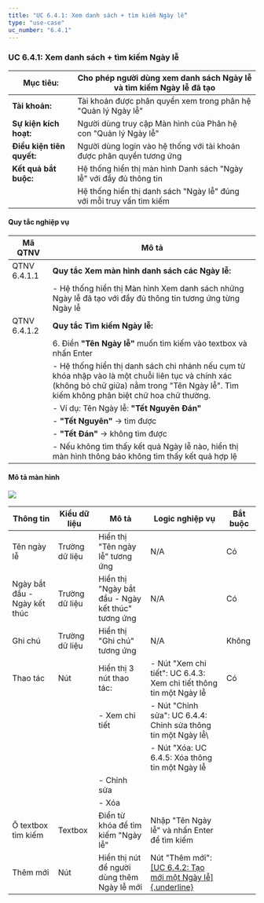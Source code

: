 ```yaml
---
title: "UC 6.4.1: Xem danh sách + tìm kiếm Ngày lễ"
type: "use-case"
uc_number: "6.4.1"
---
```


### UC 6.4.1: Xem danh sách + tìm kiếm Ngày lễ

| **Mục tiêu:** | Cho phép người dùng xem danh sách Ngày lễ và tìm kiếm Ngày lễ đã tạo |
| --- | --- |
| **Tài khoản:** | Tài khoản được phân quyền xem trong phân hệ "Quản lý Ngày lễ" |
| **Sự kiện kích hoạt:** | Người dùng truy cập Màn hình của Phân hệ con "Quản lý Ngày lễ" |
| **Điều kiện tiên quyết:** | Người dùng login vào hệ thống với tài khoản được phân quyền tương ứng |
| **Kết quả bắt buộc:** | Hệ thống hiển thị màn hình Danh sách "Ngày lễ" với đầy đủ thông tin |
|  | Hệ thống hiển thị danh sách "Ngày lễ" đúng với mỗi truy vấn tìm kiếm |

#### Quy tắc nghiệp vụ

| **Mã QTNV** | **Mô tả** |
| --- | --- |
| QTNV 6.4.1.1 | **Quy tắc Xem màn hình danh sách các Ngày lễ:** |
|  | - Hệ thống hiển thị Màn hình Xem danh sách những Ngày lễ đã tạo với đầy đủ thông tin tương ứng từng Ngày lễ |
| QTNV 6.4.1.2 | **Quy tắc Tìm kiếm Ngày lễ:** |
|  | 6. Điền **"Tên Ngày lễ"** muốn tìm kiếm vào textbox và nhấn Enter |
|  | - Hệ thống hiển thị danh sách chi nhánh nếu cụm từ khóa nhập vào là một chuỗi liên tục và chính xác (không bỏ chữ giữa) nằm trong "Tên Ngày lễ". Tìm kiếm không phân biệt chữ hoa chữ thường. |
|  | - Ví dụ: Tên Ngày lễ: **\"Tết Nguyên Đán\"** |
|  | - **"Tết Nguyên\"** → tìm được |
|  | - **\"Tết Đán\"** → không tìm được |
|  | - Nếu không tìm thấy kết quả Ngày lễ nào, hiển thị màn hình thông báo không tìm thấy kết quả hợp lệ |

#### Mô tả màn hình

![](media/image89.png)

| **Thông tin** | **Kiểu dữ liệu** | **Mô tả** | **Logic nghiệp vụ** | **Bắt buộc** |
| --- | --- | --- | --- | --- |
| Tên ngày lễ | Trường dữ liệu | Hiển thị "Tên ngày lễ" tương ứng | N/A | Có |
| Ngày bắt đầu - Ngày kết thúc | Trường dữ liệu | Hiển thị "Ngày bắt đầu - Ngày kết thúc" tương ứng | N/A | Có |
| Ghi chú | Trường dữ liệu | Hiển thị "Ghi chú" tương ứng | N/A | Không |
| Thao tác | Nút | Hiển thị 3 nút thao tác: | \- Nút "Xem chi tiết": UC 6.4.3: Xem chi tiết thông tin một Ngày lễ | Có |
|  |  | \- Xem chi tiết | \- Nút "Chỉnh sửa": UC 6.4.4: Chỉnh sửa thông tin một Ngày lễ\ |  |
|  |  |  | - Nút "Xóa: UC 6.4.5: Xóa thông tin một Ngày lễ |  |
|  |  | \- Chỉnh sửa |  |  |
|  |  | \- Xóa |  |  |
| Ô textbox tìm kiếm | Textbox | Điền từ khóa để tìm kiếm "Ngày lễ" | Nhập "Tên Ngày lễ" và nhấn Enter để tìm kiếm |  |
| Thêm mới | Nút | Hiển thị nút để người dùng thêm Ngày lễ mới | Nút "Thêm mới": [[UC 6.4.2: Tạo mới một Ngày lễ]{.underline}](#uc-6.4.2-tạo-mới-1-ngày-lễ) |  |
